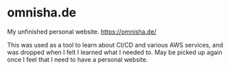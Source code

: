 # omnisha.de
My unfinished personal website. https://omnisha.de/

This was used as a tool to learn about CI/CD and various AWS services, and was dropped when I felt I learned what I needed to. 
May be picked up again once I feel that I need to have a personal website.

